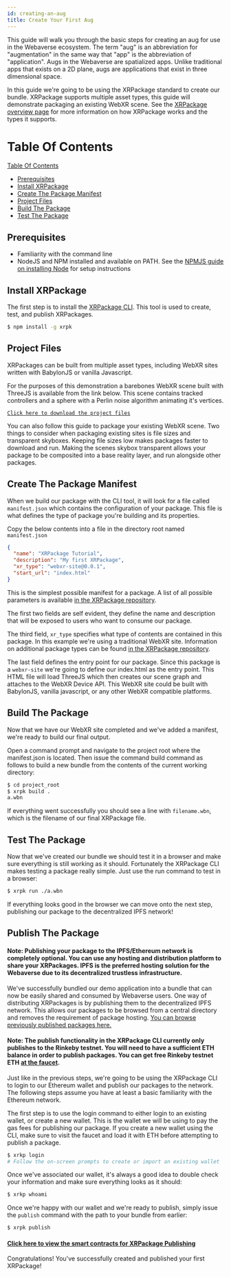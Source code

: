 ```yaml
---
id: creating-an-aug
title: Create Your First Aug
---
```


This guide will walk you through the basic steps for creating an aug for use in the Webaverse ecosystem. The term "aug" is an abbreviation for "augmentation" in the same way that "app" is the abbreviation of "application". Augs in the Webaverse are spatialized apps. Unlike traditional apps that exists on a 2D plane, augs are applications that exist in three dimensional space.

In this guide we're going to be using the XRPackage standard to create our bundle. XRPackage supports multiple asset types, this guide will demonstrate packaging an existing WebXR scene. See the [XRPackage overview page](xrpackage-overview.md) for more information on how XRPackage works and the types it supports.

# Table Of Contents
[Table Of Contents](#table-of-contents)
  - [Prerequisites](#prerequisites)
  - [Install XRPackage](#install-xrpackage)
  - [Create The Package Manifest](#create-the-package-manifest)
  - [Project Files](#project-files)
  - [Build The Package](#build-the-package)
  - [Test The Package](#test-the-package)

## Prerequisites

* Familiarity with the command line
* NodeJS and NPM installed and available on PATH. See the [NPMJS guide on installing Node](https://docs.npmjs.com/downloading-and-installing-node-js-and-npm) for setup instructions

## Install XRPackage

The first step is to install the [XRPackage CLI](https://www.npmjs.com/package/xrpk). This tool is used to create, test, and publish XRPackages.

```bash
$ npm install -g xrpk
```

## Project Files

XRPackages can be built from multiple asset types, including WebXR sites written with BabylonJS or vanilla Javascript.

For the purposes of this demonstration a barebones WebXR scene built with ThreeJS is available from the link below. This scene contains tracked controllers and a sphere with a Perlin noise algorithm animating it's vertices.

[`Click here to download the project files`](/my-first-aug.zip)

You can also follow this guide to package your existing WebXR scene. Two things to consider when packaging existing sites is file sizes and transparent skyboxes. Keeping file sizes low makes packages faster to download and run. Making the scenes skybox transparent allows your package to be composited into a base reality layer, and run alongside other packages.


## Create The Package Manifest

When we build our package with the CLI tool, it will look for a file called `manifest.json` which contains the configuration of your package. This file is what defines the type of package you're building and its properties.

Copy the below contents into a file in the directory root named `manifest.json`

```json
{
  "name": "XRPackage Tutorial",
  "description": "My first XRPackage",
  "xr_type": "webxr-site@0.0.1",
  "start_url": "index.html"
}
```

This is the simplest possible manifest for a package. A list of all possible parameters is available [in the XRPackage repository](https://github.com/webaverse/xrpackage#package-configuration).

The first two fields are self evident, they define the name and description that will be exposed to users who want to consume our package.

The third field, `xr_type` specifies what type of contents are contained in this package. In this example we're using a traditional WebXR site. Information on additional package types can be found [in the XRPackage repository](https://github.com/webaverse/xrpackage#package-configuration).

The last field defines the entry point for our package. Since this package is a `webxr-site` we're going to define our index.html as the entry point. This HTML file will load ThreeJS which then creates our scene graph and attaches to the WebXR Device API. This WebXR site could be built with BabylonJS, vanilla javascript, or any other WebXR compatible platforms.

## Build The Package

Now that we have our WebXR site completed and we've added a manifest, we're ready to build our final output.

Open a command prompt and navigate to the project root where the manifest.json is located. Then issue the command build command as follows to build a new bundle from the contents of the current working directory:

```bash
$ cd project_root
$ xrpk build .
a.wbn
```

If everything went successfully you should see a line with `filename.wbn`, which is the filename of our final XRPackage file.

## Test The Package

Now that we've created our bundle we should test it in a browser and make sure everything is still working as it should. Fortunately the XRPackage CLI makes testing a package really simple. Just use the run command to test in a browser:

```bash
$ xrpk run ./a.wbn
```

If everything looks good in the browser we can move onto the next step, publishing our package to the decentralized IPFS network!

## Publish The Package

#### **Note:** Publishing your package to the IPFS/Ethereum network is completely optional. You can use any hosting and distribution platform to share your XRPackages. IPFS is the preferred hosting solution for the Webaverse due to its decentralized trustless infrastructure.

We've successfully bundled our demo application into a bundle that can now be easily shared and consumed by Webaverse users. One way of distributing XRPackages is by publishing them to the decentralized IPFS network. This allows our packages to be browsed from a central directory and removes the requirement of package hosting. [You can browse previously published packages here.](https://xrpackage.org/browse.html)

#### **Note:** The publish functionality in the XRPackage CLI currently only publishes to the Rinkeby testnet. You will need to have a sufficient ETH balance in order to publish packages. You can get free Rinkeby testnet ETH [at the faucet](https://faucet.rinkeby.io/).

Just like in the previous steps, we're going to be using the XRPackage CLI to login to our Ethereum wallet and publish our packages to the network. The following steps assume you have at least a basic familiarity with the Ethereum network.

The first step is to use the login command to either login to an existing wallet, or create a new wallet. This is the wallet we will be using to pay the gas fees for publishing our package. If you create a new wallet using the CLI, make sure to visit the faucet and load it with ETH before attempting to publish a package.

```bash
$ xrkp login
# Follow the on-screen prompts to create or import an existing wallet
```

Once we've associated our wallet, it's always a good idea to double check your information and make sure everything looks as it should:

```bash
$ xrkp whoami
```

Once we're happy with our wallet and we're ready to publish, simply issue the `publish` command with the path to your bundle from earlier:

```bash
$ xrpk publish
```

#### [Click here to view the smart contracts for XRPackage Publishing](https://github.com/webaverse/contracts)

Congratulations! You've successfully created and published your first XRPackage!